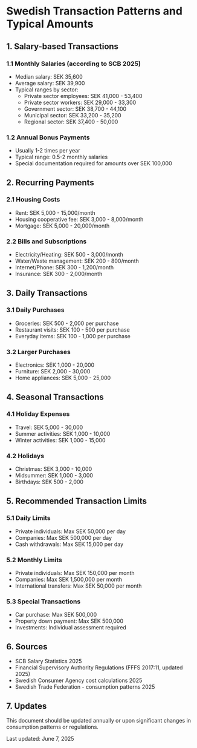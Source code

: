 # Swedish Transaction Patterns and Typical Amounts

## 1. Salary-based Transactions

### 1.1 Monthly Salaries (according to SCB 2025)
- Median salary: SEK 35,600
- Average salary: SEK 39,900
- Typical ranges by sector:
  * Private sector employees: SEK 41,000 - 53,400
  * Private sector workers: SEK 29,000 - 33,300
  * Government sector: SEK 38,700 - 44,100
  * Municipal sector: SEK 33,200 - 35,200
  * Regional sector: SEK 37,400 - 50,000

### 1.2 Annual Bonus Payments
- Usually 1-2 times per year
- Typical range: 0.5-2 monthly salaries
- Special documentation required for amounts over SEK 100,000

## 2. Recurring Payments

### 2.1 Housing Costs
- Rent: SEK 5,000 - 15,000/month
- Housing cooperative fee: SEK 3,000 - 8,000/month
- Mortgage: SEK 5,000 - 20,000/month

### 2.2 Bills and Subscriptions
- Electricity/Heating: SEK 500 - 3,000/month
- Water/Waste management: SEK 200 - 800/month
- Internet/Phone: SEK 300 - 1,200/month
- Insurance: SEK 300 - 2,000/month

## 3. Daily Transactions

### 3.1 Daily Purchases
- Groceries: SEK 500 - 2,000 per purchase
- Restaurant visits: SEK 100 - 500 per purchase
- Everyday items: SEK 100 - 1,000 per purchase

### 3.2 Larger Purchases
- Electronics: SEK 1,000 - 20,000
- Furniture: SEK 2,000 - 30,000
- Home appliances: SEK 5,000 - 25,000

## 4. Seasonal Transactions

### 4.1 Holiday Expenses
- Travel: SEK 5,000 - 30,000
- Summer activities: SEK 1,000 - 10,000
- Winter activities: SEK 1,000 - 15,000

### 4.2 Holidays
- Christmas: SEK 3,000 - 10,000
- Midsummer: SEK 1,000 - 3,000
- Birthdays: SEK 500 - 2,000

## 5. Recommended Transaction Limits

### 5.1 Daily Limits
- Private individuals: Max SEK 50,000 per day
- Companies: Max SEK 500,000 per day
- Cash withdrawals: Max SEK 15,000 per day

### 5.2 Monthly Limits
- Private individuals: Max SEK 150,000 per month
- Companies: Max SEK 1,500,000 per month
- International transfers: Max SEK 50,000 per month

### 5.3 Special Transactions
- Car purchase: Max SEK 500,000
- Property down payment: Max SEK 500,000
- Investments: Individual assessment required

## 6. Sources
- SCB Salary Statistics 2025
- Financial Supervisory Authority Regulations (FFFS 2017:11, updated 2025)
- Swedish Consumer Agency cost calculations 2025
- Swedish Trade Federation - consumption patterns 2025

## 7. Updates
This document should be updated annually or upon significant changes in consumption patterns or regulations. 

Last updated: June 7, 2025 